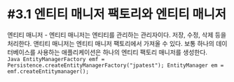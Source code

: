 #3.1 엔티티 매니저 팩토리와 엔티티 매니저
===================================

엔티티 매니저 - 엔티티 매니저는 엔티티를 관리하는 관리자이다. 저장, 수정, 삭제 등을 처리한다.
            앤티티 매니저는 엔티티 매니저 팩토리에서 가져올 수 있다. 보통 하나의 데이터베이스를 사용하는 애플리케이션은 하나의 엔티티 팩토리 매니저를 생성한다.  
            ```Java
            EntityManagerFactory emf = Persistence.createEntityManagerFactory("jpatest");
            EntityManager em = emf.createEntitymanager();  
            ```
